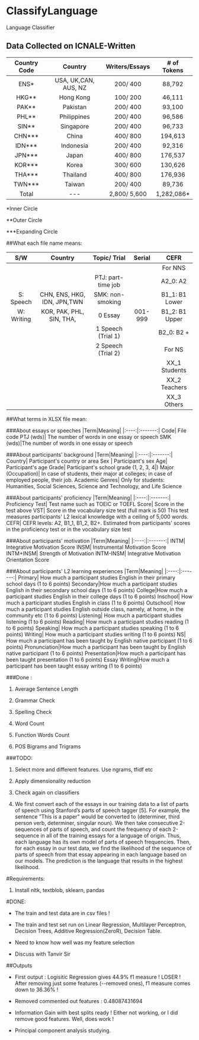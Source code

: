 # ClassifyLanguage
Language Classifier

## Data Collected on ICNALE-Written
|Country Code 	|Country 	|Writers/Essays 	|  # of Tokens	|
|:--------------:|:---------:|:-----------------:|:-------------:|
|ENS*   			|USA, UK,CAN, AUS, NZ	|	200/ 400		|	88,792  	|
| HKG** 			|Hong Kong	| 	100/ 200  		|	46,111		|
| PAK** 			|Pakistan	|	 	200/ 400  	|	93,100		|
| PHL** 			|Philippines|  	200/ 400  		|	96,586		|
| SIN** 			|Singapore	|  	200/ 400  		|	96,733		|
| CHN***			|China 	 	|  	400/ 800  		|	194,613 	|
| IDN***			|Indonesia	| 	200/ 400   		|	92,316 		|
| JPN***			|Japan 	 	|		400/ 800  	|	176,537		|	 
| KOR***			|Korea 		|	300/ 600		|  	130,626 	|
| THA***			|Thailand 	|  	400/ 800  		|	176,936 	|
| TWN***			|Taiwan  	|	200/ 400  		|	89,736		| 
|Total 			|	--- 	|	2,800/ 5,600 	|	1,282,086*	|

*Inner Circle

**Outer Circle

***Expanding Circle


##What each file name means:

|S/W 	|Country| 	Topic/ Trial| 	Serial| 	CEFR|
|:--------------:|:---------:|:-----------------:|:-------------:|:-------------:|
|||||For NNS|
|||PTJ: part-time job||A2_0: A2|
|S: Speech|CHN, ENS, HKG, IDN, JPN,TWN 	|SMK: non-smoking||B1_1: B1 Lower|
|W: Writing|KOR, PAK, PHL, SIN, THA,|0 Essay|001-999|B1_2: B1 Upper|
|||1 Speech (Trial 1)||B2_0: B2 +|
|||2 Speech (Trial 2)||For NS|
|||||XX_1 Students|
|||||XX_2 Teachers|
|||||XX_3 Others|


##What terms in XLSX file mean:

###About essays or speeches
|Term|Meaning|
|:----:|:-------:|
Code| File code
PTJ (wds)| The number of words in one essay or speech
SMK (wds)|The number of words in one essay or speech

###About participants' background
|Term|Meaning|
|:----:|:-------:|
Country| Participant's country or area
Sex | Participant's sex
Age| Participant's age
Grade| Participant's school grade (1, 2, 3, 4|)
Major (Occupation)| In case of students, their major at colleges; in case of employed people, their job.
Academic Genres| Only for students: Humanities, Social Sciences, Science and Technology, and Life Science

###About participants' proficiency
|Term|Meaning|
|:----:|:-------:|
Proficiency Test| Test name such as TOEIC or TOEFL
Score| Score in the test above
VST| Score in the vocabulary size test (full mark is 50) This test measures participants' L2 lexical knowledge with a ceiling of 5,000 words.
CEFR| CEFR levels: A2, B1_1, B1_2, B2+. Estimated from participants' scores in the proficiency test or in the vocabulary size test

###About participants' motivation
|Term|Meaning|
|:----:|:-------:|
INTM| Integrative Motivation Score
INSM| Instrumental Motivation Score
INTM+INSM| Strength of Motivation
INTM-INSM| Integrative Motivation Orientation Score

###About participants' L2 learning experiences
|Term|Meaning|
|:----:|:-------:|
Primary| How much a participant studies English in their primary school days (1 to 6 points)
Secondary|How much a participant studies English in their secondary school days (1 to 6 points)
College|How much a participant studies English in their college days (1 to 6 points)
Inschool| How much a participant studies English in class (1 to 6 points)
Outschool| How much a participant studies English outside class, namely, at home, in the community etc (1 to 6 points)
Listening| How much a participant studies listening (1 to 6 points)
Reading| How much a participant studies reading (1 to 6 points)
Speaking| How much a participant studies speaking (1 to 6 points)
Writing| How much a participant studies writing (1 to 6 points)
NS| How much a participant has been taught by English native participant (1 to 6 points)
Pronunciation|How much a participant has been taught by English native participant (1 to 6 points)
Presentation|How much a participant has been taught presentation (1 to 6 points)
Essay Writing|How much a participant has been taught essay writing (1 to 6 points)


###Done :

1.	Average Sentence Length

2.	Grammar Check

3.	Spelling Check

4.	Word Count

5.	Function Words Count

6.	POS Bigrams and Trigrams

###TODO:

1.    Select more and different features. Use ngrams, tfidf etc

2.    Apply dimensionality reduction

3.    Check again on classifiers

4.    We first convert each of the essays in our training data to a list of parts of speech using Stanford’s parts of speech tagger [5]. For example, the sentence ”This is a paper” would be converted to (determiner, third person verb, determiner, singular noun). We then take consecutive 2-sequences of parts of speech, and count the frequency of each 2-sequence in all of the training essays for a language of origin. Thus, each language has its own model of parts of speech frequencies. Then, for each essay in our test data, we find the likelihood of the sequence of parts of speech from that essay appearing in each language based on our models. The prediction is the language that results in the highest likelihood.



#Requirements:

1.	Install nltk, textblob, sklearn, pandas


#DONE:
	
*	The train and test data are in csv files !

*	The train and test set run on Linear Regression, Multilayer Perceptron, Decision Trees, Additive Regression(ZeroR), Decision Table.

*	Need to know how well was my feature selection

*	Discuss with Tanvir Sir


##Outputs

*	First output : Logisitic Regression gives 44.9% f1 measure ! LOSER ! After removing just some features (--removed ones), f1 measure comes down to 36.36% !

*   Removed commented out features : 0.48087431694

*   Information Gain with best splits ready ! Either not working, or I did remove good features. Well, does work !

*   Principal component analysis studying.